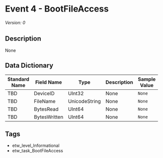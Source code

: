 # Event 4 - BootFileAccess
###### Version: 0

## Description
None

## Data Dictionary
|Standard Name|Field Name|Type|Description|Sample Value|
|---|---|---|---|---|
|TBD|DeviceID|UInt32|None|`None`|
|TBD|FileName|UnicodeString|None|`None`|
|TBD|BytesRead|UInt64|None|`None`|
|TBD|BytesWritten|UInt64|None|`None`|

## Tags
* etw_level_Informational
* etw_task_BootFileAccess